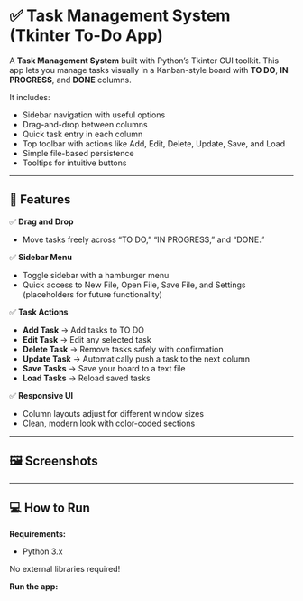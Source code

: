 # ✅ Task Management System (Tkinter To-Do App)

A **Task Management System** built with Python’s Tkinter GUI toolkit. This app lets you manage tasks visually in a Kanban-style board with **TO DO**, **IN PROGRESS**, and **DONE** columns.

It includes:

- Sidebar navigation with useful options
- Drag-and-drop between columns
- Quick task entry in each column
- Top toolbar with actions like Add, Edit, Delete, Update, Save, and Load
- Simple file-based persistence
- Tooltips for intuitive buttons

---

## 🎯 Features

✅ **Drag and Drop**

- Move tasks freely across “TO DO,” “IN PROGRESS,” and “DONE.”

✅ **Sidebar Menu**

- Toggle sidebar with a hamburger menu
- Quick access to New File, Open File, Save File, and Settings (placeholders for future functionality)

✅ **Task Actions**

- **Add Task** → Add tasks to TO DO
- **Edit Task** → Edit any selected task
- **Delete Task** → Remove tasks safely with confirmation
- **Update Task** → Automatically push a task to the next column
- **Save Tasks** → Save your board to a text file
- **Load Tasks** → Reload saved tasks

✅ **Responsive UI**

- Column layouts adjust for different window sizes
- Clean, modern look with color-coded sections

---

## 🖼️ Screenshots



---

## 💻 How to Run

**Requirements:**

- Python 3.x

No external libraries required!

**Run the app:**

```bash


